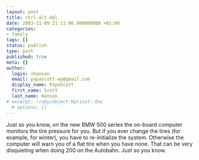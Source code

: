 ```yaml
---
layout: post
title: ctrl-alt-del
date: 2003-11-09 21:11:06.000000000 +01:00
categories:
- family
tags: []
status: publish
type: post
published: true
meta: {}
author:
  login: shanson
  email: papascott-wp@gmail.com
  display_name: PapaScott
  first_name: Scott
  last_name: Hanson
# excerpt: !ruby/object:Hpricot::Doc
  # options: {}
---
```

<p>Just so you know, on the new BMW 500 series the on-board computer monitors the tire pressure for you. But if you ever change the tires (for example, for winter), you have to re-initialize the system. Otherwise the computer will warn you of a flat tire when you have none. That can be very disquieting when doing 200 on the Autobahn. Just so you know.</p>
